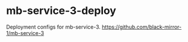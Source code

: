 # mb-service-3-deploy
Deployment configs for mb-service-3. https://github.com/black-mirror-1/mb-service-3
